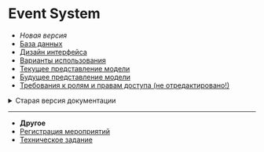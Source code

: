 # Event System
- *Новая версия*
- [База данных](https://drawsql.app/teams/sad-smiley/diagrams/event-system)
 - [Дизайн интерфейса](https://www.figma.com/file/n7MeQM9lyAefw6mLjgT5nZ/Event-System-v2?node-id=0%3A1&t=8J1F9dCpb61KSig1-1)
 - [Варианты использования](https://github.com/RUGameLink/projectQ/tree/main/md/Проектирование/NEW/Варианты%20использования)
 - [Текущее представление модели](https://github.com/RUGameLink/projectQ/tree/main/md/Проектирование/NEW/Текущее%20представление%20модели)
 - [Будущее представление модели](https://github.com/RUGameLink/projectQ/tree/main/md/Проектирование/NEW/Будущее%20представление%20модели)
 - [Требования к ролям и правам доступа (не отредактировано!)](https://github.com/RUGameLink/projectQ/tree/main/md/Проектирование/OLD/Требования%20к%20ролям%20и%20правам%20доступа)
<details>
  <summary>Старая версия документации</summary

- [База данных](https://drawsql.app/teams/sad-smiley/diagrams/event-system)
 - [Дизайн интерфейса](https://www.figma.com/file/r9UnpFWjCbcvZuvUCGBwv7/Event-System?node-id=1%3A7194&t=MkLyh8JO1lrNDYBO-1)
 - [Варианты использования](https://github.com/RUGameLink/projectQ/tree/main/md/Проектирование/OLD/Варианты%20использования%20v2)
 - [Текущее представление модели](https://github.com/RUGameLink/projectQ/tree/main/md/Проектирование/OLD/Текущее%20представление%20модели)
 - [Требования к ролям и правам доступа](https://github.com/RUGameLink/projectQ/tree/main/md/Проектирование/OLD/Требования%20к%20ролям%20и%20правам%20доступа)
</details>

---
- **Другое**
 - [Регистрация мероприятий](https://github.com/RUGameLink/projectQ/blob/main/md/Регистрация%20на%20мероприятия/Регистация%20на%20МП%20v2.md)
 - [Техническое задание](https://github.com/RUGameLink/projectQ/blob/main/md/ТЗ.md)
